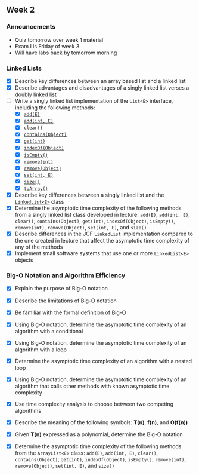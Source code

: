## Week 2

### Announcements
* Quiz tomorrow over week 1 material
* Exam I is Friday of week 3
* Will have labs back by tomorrow morning

### Linked Lists

* [x] Describe key differences between an array based list and a linked list
* [x] Describe advantages and disadvantages of a singly linked list verses a doubly linked list
* [ ] Write a singly linked list implementation of the `List<E>` interface, including the following methods:
    * [x] [`add(E)`](http://javadoc.taylorial.com/java.base/util/List.html#add%28E%29)
    * [x] [`add(int, E)`](http://javadoc.taylorial.com/java.base/util/List.html#add%28int,E%29)
    * [x] [`clear()`](http://javadoc.taylorial.com/java.base/util/List.html#clear%28%29)
    * [x] [`contains(Object)`](http://javadoc.taylorial.com/java.base/util/List.html#contains%28java.lang.Object%29)
    * [x] [`get(int)`](http://javadoc.taylorial.com/java.base/util/List.html#get%28int%29)
    * [x] [`indexOf(Object)`](http://javadoc.taylorial.com/java.base/util/List.html#indexOf%28java.lang.Object%29)
    * [x] [`isEmpty()`](http://javadoc.taylorial.com/java.base/util/List.html#isEmpty%28%29)
    * [x] [`remove(int)`](http://javadoc.taylorial.com/java.base/util/List.html#remove%28int%29)
    * [x] [`remove(Object)`](http://javadoc.taylorial.com/java.base/util/List.html#remove%28java.lang.Object%29)
    * [x] [`set(int, E)`](http://javadoc.taylorial.com/java.base/util/List.html#set%28int,E%29)
    * [x] [`size()`](http://javadoc.taylorial.com/java.base/util/List.html#size%28%29)
    * [x] [`toArray()`](http://javadoc.taylorial.com/java.base/util/List.html#toArray%28%29)
* [x] Describe key differences between a singly linked list and the [`LinkedList<E>`](http://javadoc.taylorial.com/java.base/util/LinkedList.html) class
* [x] Determine the asymptotic time complexity of the following methods from a singly linked list class developed in lecture: `add(E)`, `add(int, E)`, `clear()`, `contains(Object)`, `get(int)`, `indexOf(Object)`, `isEmpty()`, `remove(int)`, `remove(Object)`, `set(int, E)`, and `size()`
* [x] Describe differences in the JCF `LinkedList` implementation compared to the one created in lecture that affect the asymptotic time complexity of any of the methods
* [x] Implement small software systems that use one or more `LinkedList<E>` objects

### Big-O Notation and Algorithm Efficiency

* [x] Explain the purpose of Big-O notation
* [x] Describe the limitations of Big-O notation
* [x] Be familiar with the formal definition of Big-O
* [x] Using Big-O notation, determine the asymptotic time complexity of an algorithm with a conditional
* [x] Using Big-O notation, determine the asymptotic time complexity of an algorithm with a loop
* [x] Determine the asymptotic time complexity of an algorithm with a nested loop
* [x] Using Big-O notation, determine the asymptotic time complexity of an algorithm that calls other methods with known asymptotic time complexity
* [x] Use time complexity analysis to choose between two competing algorithms
* [x] Describe the meaning of the following symbols: **T(n)**, **f(n)**, and **O(f(n))**
* [x] Given **T(n)** expressed as a polynomial, determine the Big-O notation
* [x] Determine the asymptotic time complexity of the following methods from the `ArrayList<E>` class: `add(E)`, `add(int, E)`, `clear()`, `contains(Object)`, `get(int)`, `indexOf(Object)`, `isEmpty()`, `remove(int)`, `remove(Object)`, `set(int, E)`, and `size()`

